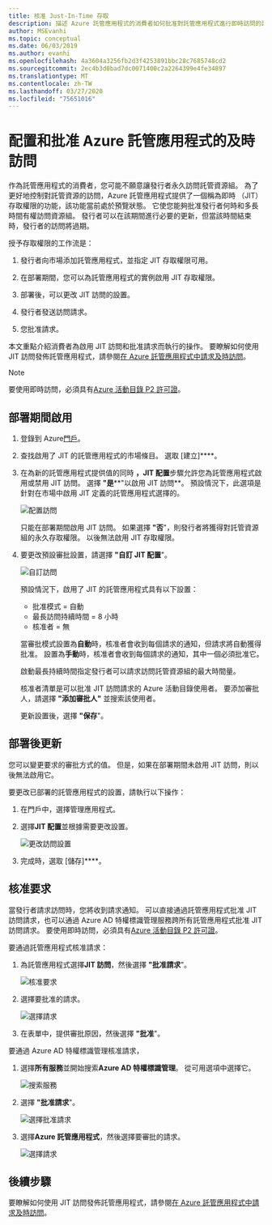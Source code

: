 ```yaml
---
title: 核准 Just-In-Time 存取
description: 描述 Azure 託管應用程式的消費者如何批准對託管應用程式進行即時訪問的請求。
author: MSEvanhi
ms.topic: conceptual
ms.date: 06/03/2019
ms.author: evanhi
ms.openlocfilehash: 4a3604a3256fb2d3f4253891bbc28c7685748cd2
ms.sourcegitcommit: 2ec4b3d0bad7dc0071400c2a2264399e4fe34897
ms.translationtype: MT
ms.contentlocale: zh-TW
ms.lasthandoff: 03/27/2020
ms.locfileid: "75651016"
---
```

# <a name="configure-and-approve-just-in-time-access-for-azure-managed-applications"></a>配置和批准 Azure 託管應用程式的及時訪問

作為託管應用程式的消費者，您可能不願意讓發行者永久訪問託管資源組。 為了更好地控制對託管資源的訪問，Azure 託管應用程式提供了一個稱為即時 （JIT） 存取權限的功能，該功能當前處於預覽狀態。 它使您能夠批准發行者何時和多長時間有權訪問資源組。 發行者可以在該期間進行必要的更新，但當該時間結束時，發行者的訪問將過期。

授予存取權限的工作流是：

1. 發行者向市場添加託管應用程式，並指定 JIT 存取權限可用。

1. 在部署期間，您可以為託管應用程式的實例啟用 JIT 存取權限。

1. 部署後，可以更改 JIT 訪問的設置。

1. 發行者發送訪問請求。

1. 您批准請求。

本文重點介紹消費者為啟用 JIT 訪問和批准請求而執行的操作。 要瞭解如何使用 JIT 訪問發佈託管應用程式，請參閱[在 Azure 託管應用程式中請求及時訪問](request-just-in-time-access.md)。

> [!NOTE]
> 要使用即時訪問，必須具有[Azure 活動目錄 P2 許可證](../../active-directory/privileged-identity-management/subscription-requirements.md)。

## <a name="enable-during-deployment"></a>部署期間啟用

1. 登錄到 Azure[門戶](https://portal.azure.com)。

1. 查找啟用了 JIT 的託管應用程式的市場條目。 選取 [建立]****。

1. 在為新的託管應用程式提供值的同時 **，JIT 配置**步驟允許您為託管應用程式啟用或禁用 JIT 訪問。 選擇 **"是****"以啟用 JIT 訪問**。 預設情況下，此選項是針對在市場中啟用 JIT 定義的託管應用程式選擇的。

   ![配置訪問](./media/approve-just-in-time-access/configure-jit-access.png)

   只能在部署期間啟用 JIT 訪問。 如果選擇 **"否**"，則發行者將獲得對託管資源組的永久存取權限。 以後無法啟用 JIT 存取權限。

1. 要更改預設審批設置，請選擇 **"自訂 JIT 配置**"。

   ![自訂訪問](./media/approve-just-in-time-access/customize-jit-access.png)

   預設情況下，啟用了 JIT 的託管應用程式具有以下設置：

   * 批准模式 = 自動
   * 最長訪問持續時間 = 8 小時
   * 核准者 = 無

   當審批模式設置為**自動**時，核准者會收到每個請求的通知，但請求將自動獲得批准。 設置為**手動**時，核准者會收到每個請求的通知，其中一個必須批准它。

   啟動最長持續時間指定發行者可以請求訪問託管資源組的最大時間量。

   核准者清單是可以批准 JIT 訪問請求的 Azure 活動目錄使用者。 要添加審批人，請選擇 **"添加審批人"** 並搜索該使用者。

   更新設置後，選擇 **"保存**"。

## <a name="update-after-deployment"></a>部署後更新

您可以變更要求的審批方式的值。 但是，如果在部署期間未啟用 JIT 訪問，則以後無法啟用它。

要更改已部署的託管應用程式的設置，請執行以下操作：

1. 在門戶中，選擇管理應用程式。

1. 選擇**JIT 配置**並根據需要更改設置。

   ![更改訪問設置](./media/approve-just-in-time-access/change-settings.png)

1. 完成時，選取 [儲存]****。

## <a name="approve-requests"></a>核准要求

當發行者請求訪問時，您將收到請求通知。 可以直接通過託管應用程式批准 JIT 訪問請求，也可以通過 Azure AD 特權標識管理服務跨所有託管應用程式批准 JIT 訪問請求。 要使用即時訪問，必須具有[Azure 活動目錄 P2 許可證](../../active-directory/privileged-identity-management/subscription-requirements.md)。

要通過託管應用程式核准請求：

1. 為託管應用程式選擇**JIT 訪問**，然後選擇 **"批准請求**"。

   ![核准要求](./media/approve-just-in-time-access/approve-requests.png)
 
1. 選擇要批准的請求。

   ![選擇請求](./media/approve-just-in-time-access/select-request.png)

1. 在表單中，提供審批原因，然後選擇 **"批准**"。

要通過 Azure AD 特權標識管理核准請求，

1. 選擇**所有服務**並開始搜索**Azure AD 特權標識管理**。 從可用選項中選擇它。

   ![搜索服務](./media/approve-just-in-time-access/search.png)

1. 選擇 **"批准請求**"。

   ![選擇批准請求](./media/approve-just-in-time-access/select-approve-requests.png)

1. 選擇**Azure 託管應用程式**，然後選擇要審批的請求。

   ![選擇請求](./media/approve-just-in-time-access/view-requests.png)

## <a name="next-steps"></a>後續步驟

要瞭解如何使用 JIT 訪問發佈託管應用程式，請參閱[在 Azure 託管應用程式中請求及時訪問](request-just-in-time-access.md)。
